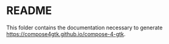 # README

This folder contains the documentation necessary to generate https://compose4gtk.github.io/compose-4-gtk.